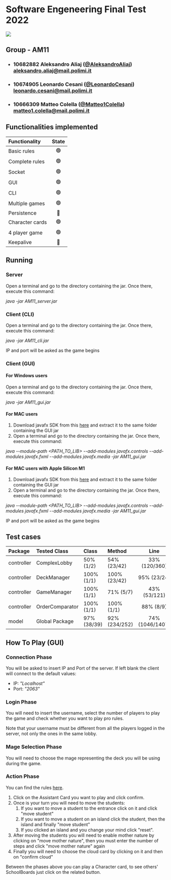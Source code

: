 
# Software Engeneering Final Test 2022

<img src="https://craniointernational.com/2021/wp-content/uploads/2021/06/14.jpg"/>

## Group - AM11

- ###   10682882    Aleksandro Aliaj ([@AleksandroAliaj](https://github.com/AleksandroAliaj))<br>aleksandro.aliaj@mail.polimi.it
- ###   10674905    Leonardo Cesani ([@LeonardoCesani](https://github.com/LeonardoCesani))<br>leonardo.cesani@mail.polimi.it
- ###   10666309    Matteo Colella ([@Matteo1Colella](https://github.com/Matteo1Colella))<br>matteo1.colella@mail.polimi.it


## Functionalities implemented

| Functionality   |                       State                        |
|:----------------|:--------------------------------------------------:|
| Basic rules     | 🟢 |
| Complete rules  | 🟢 |
| Socket          | 🟢 |
| GUI             | 🟢 |
| CLI             | 🟢 |
| Multiple games  | 🟢 |
| Persistence     | 🔴 |
| Character cards |🟢|
| 4 player game   | 🟢 |
| Keepalive       |🔴|


## Running
### Server

Open a terminal and go to the directory containing the jar. Once there, execute this command:

*java -jar AM11_server.jar*

### Client (CLI)

Open a terminal and go to the directory containing the jar. Once there, execute this command:

*java -jar AM11_cli.jar*

IP and port will be asked as the game begins

### Client (GUI)
#### For Windows users
Open a terminal and go to the directory containing the jar. Once there, execute this command:

*java -jar AM11_gui.jar*

#### For MAC users

1. Download javafx SDK from this [here](https://gluonhq.com/products/javafx/) and extract it to the same folder containing the GUI jar
2. Open a terminal and go to the directory containing the jar. Once there, execute this command:

*java --module-path <PATH_TO_LIB> --add-modules javafx.controls --add-modules javafx.fxml --add-modules javafx.media -jar AM11_gui.jar*


#### For MAC users with Apple Silicon M1

1. Download javafx SDK from this [here](https://download2.gluonhq.com/openjfx/18.0.1/openjfx-18.0.1_osx-aarch64_bin-sdk.zip) and extract it to the same folder containing the GUI jar
2. Open a terminal and go to the directory containing the jar. Once there, execute this command:

*java --module-path <PATH_TO_LIB> --add-modules javafx.controls --add-modules javafx.fxml --add-modules javafx.media -jar AM11_gui.jar*

IP and port will be asked as the game begins

## Test cases

| Package    | Tested Class    | Class       | Method        |      Line       |  
|:-----------|:----------------|:------------|:--------------|:---------------:|
| controller | ComplexLobby    | 50% (1/2)   | 54% (23/42)   |  33% (120/360)  |
| controller | DeckManager     | 100% (1/1)  | 100% (23/42)  |   95% (23/24)   |
| controller | GameManager     | 100% (1/1)  | 71% (5/7)     |  43% (53/121)   |
| controller | OrderComparator | 100% (1/1)  | 100% (1/1)    |    88% (8/9)    |
| model      | Global Package  | 97% (38/39) | 92% (234/252) | 74% (1046/1407) |

## How To Play (GUI)
### Connection Phase
You will be asked to insert IP and Port of the server. If left blank the client will connect to the default values: 

- IP: *"Localhost"*
- Port: *"2063"*


### Login Phase

You will need to insert the username, select the number of players to play the game and check whether you want to play pro rules.

Note that your username must be different from all the players logged in the server, not only the ones in the same lobby.

### Mage Selection Phase

You will need to choose the mage representing the deck you will be using during the game. 

### Action Phase

You can find the rules [here](https://craniointernational.com/2021/wp-content/uploads/2021/06/Eriantys_rules_small.pdf).

1. Click on the Assistant Card you want to play and click confirm. 
2. Once is your turn you will need to move the students:
   1. If you want to move a student to the entrance click on it and click "move student"
   2. If you want to move a student on an island click the student, then the island and finally "move student"
   3. If you clicked an island and you change your mind click "reset".
3. After moving the students you will need to enable mother nature by clicking on "move mother nature", then you must enter the number of steps and click "move mother nature" again
4. Finally you will need to choose the cloud card by clicking on it and then on "confirm cloud"

Between the phases above you can play a Character card, to see others' SchoolBoards just click on the related button.


